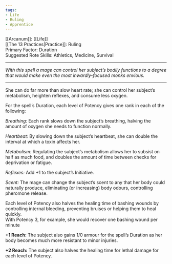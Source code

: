 ```yaml
---
tags:
- Life
- Ruling
- Apprentice
---
```


[[Arcanum]]: [[Life]]\
[[The 13 Practices|Practice]]: Ruling\
Primary Factor: Duration\
Suggested Rote Skills: Athletics, Medicine, Survival

---

_With this spell a mage can control her subject’s bodily functions to a degree that would make even the most inwardly-focused monks envious._

---

She can do far more than slow heart rate; she can control her subject’s metabolism, heighten reflexes, and consume less oxygen. 

For the spell’s Duration, each level of Potency gives one rank in each of the following:

_Breathing:_ Each rank slows down the subject’s breathing, halving the amount of oxygen she needs to function normally.

_Heartbeat:_ By slowing down the subject’s heartbeat, she can double the interval at which a toxin affects her.

_Metabolism:_ Regulating the subject’s metabolism allows her to subsist on half as much food, and doubles the amount of time between checks for deprivation or fatigue.

_Reflexes:_ Add +1 to the subject’s Initiative.

_Scent:_ The mage can change the subject’s scent to any that her body could naturally produce, eliminating (or increasing) body odours, controlling pheromone release.

Each level of Potency also halves the healing time of bashing wounds by controlling internal bleeding, preventing bruises or helping them to heal quickly.\
With Potency 3, for example, she would recover one bashing wound per minute

**+1 Reach:** The subject also gains 1/0 armour for the spell’s Duration as her body becomes much more resistant to minor injuries.

**+2 Reach:** The subject also halves the healing time for lethal damage for each level of Potency.